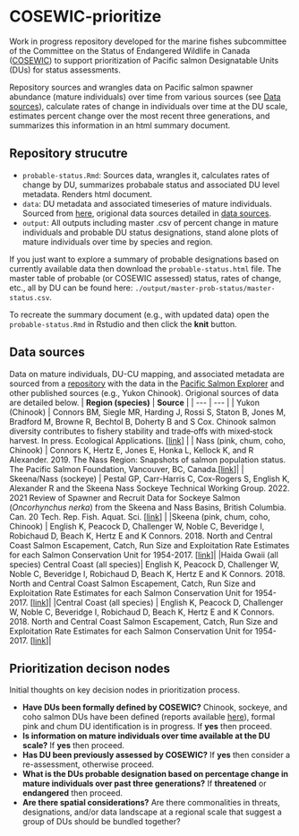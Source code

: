 # COSEWIC-prioritize

Work in progress repository developed for the marine fishes subcommittee of the Committee on the Status of Endangered Wildlife in Canada ([COSEWIC](https://www.cosewic.ca/index.php/en-ca/)) to support prioritization of Pacific salmon Designatable Units (DUs) for status assessments. 

Repository sources and wrangles data on Pacific salmon spawner abundance (mature individuals) over time from various sources (see [Data sources](https://github.com/Pacific-salmon-assess/COSEWIC-prioritize/blob/main/README.md#data-sources)), calculate rates of change in individuals over time at the DU scale, estimates percent change over the most recent three generations, and summarizes this information in an html summary document. 

## Repository strucutre
- `probable-status.Rmd`: Sources data, wrangles it, calculates rates of change by DU, summarizes probabale status and associated DU level metadata. Renders html document.
- `data`: DU metadata and associated timeseries of mature individuals. Sourced from [here](https://github.com/hertzPSF/COSEWIC-compilation), origional data sources detailed in [data sources](https://github.com/Pacific-salmon-assess/COSEWIC-prioritize/blob/main/README.md#data-sources).
- `output`: All outputs including master .csv of percent change in mature individuals and probable DU status designations, stand alone plots of mature individuals over time by species and region.

If you just want to explore a summary of probable designations based on currently available data then download the `probable-status.html` file. The master table of probable (or COSEWIC assessed) status, rates of change, etc., all by DU can be found here: `./output/master-prob-status/master-status.csv`.

To recreate the summary document (e.g., with updated data) open the `probable-status.Rmd` in Rstudio and then click the **knit** button.

## Data sources
Data on mature individuals, DU-CU mapping, and associated metadata are sourced from a [repository](https://github.com/hertzPSF/COSEWIC-compilation) with the data in the [Pacific Salmon Explorer](https://www.salmonexplorer.ca/) and other published sources (e.g., Yukon Chinook). Origional sources of data are detailed below. 
| **Region (species)** | **Source** |
| --- | --- |
| Yukon (Chinook) | Connors BM, Siegle MR, Harding J, Rossi S, Staton B, Jones M, Bradford M, Browne R, Bechtol B, Doherty B and S Cox. Chinook salmon diversity contributes to fishery stability and trade‐offs with mixed‐stock harvest. In press. Ecological Applications. [[link](https://github.com/brendanmichaelconnors/yukon-chinook-diversity)] |
| Nass (pink, chum, coho, Chinook) | Connors K, Hertz E, Jones E, Honka L, Kellock K, and R Alexander. 2019. The Nass Region: Snapshots of salmon population status. The Pacific Salmon Foundation, Vancouver, BC, Canada.[[link](https://salmonwatersheds.ca/libraryfiles/lib_453.pdf)]|
| Skeena/Nass (sockeye) | Pestal GP, Carr-Harris C, Cox-Rogers S, English K, Alexander R and the Skeena Nass Sockeye Technical Working Group. 2022. 2021 Review of Spawner and Recruit Data for Sockeye Salmon (*Oncorhynchus nerka*) from the Skeena and Nass Basins, British Columbia. Can. 20 Tech. Rep. Fish. Aquat. Sci. [[link]()] |
|Skeena (pink, chum, coho, Chinook) | English K, Peacock D, Challenger W, Noble C, Beveridge I, Robichaud D, Beach K, Hertz E and K Connors. 2018. North and Central Coast Salmon Escapement, Catch, Run Size and Exploitation Rate Estimates for each Salmon Conservation Unit for 1954-2017. [[link](https://salmonwatersheds.ca/libraryfiles/lib_451.pdf)]|
|Haida Gwaii (all species)      Central Coast (all species)| English K, Peacock D, Challenger W, Noble C, Beveridge I, Robichaud D, Beach K, Hertz E and K Connors. 2018. North and Central Coast Salmon Escapement, Catch, Run Size and Exploitation Rate Estimates for each Salmon Conservation Unit for 1954-2017. [[link](https://salmonwatersheds.ca/libraryfiles/lib_451.pdf)]|
|Central Coast (all species) | English K, Peacock D, Challenger W, Noble C, Beveridge I, Robichaud D, Beach K, Hertz E and K Connors. 2018. North and Central Coast Salmon Escapement, Catch, Run Size and Exploitation Rate Estimates for each Salmon Conservation Unit for 1954-2017. [[link](https://salmonwatersheds.ca/libraryfiles/lib_451.pdf)]|

## Prioritization decison nodes
Initial thoughts on key decision nodes in prioritization process. 
- **Have DUs been formally defined by COSEWIC?** Chinook, sockeye, and coho salmon DUs have been defined (reports available [here](https://www.cosewic.ca/index.php/en-ca/reports/special-reports.html)), formal pink and chum DU identification is in progress. If **yes** then proceed.   
- **Is information on mature individuals over time available at the DU scale?** If **yes** then proceed.
- **Has DU been previously assessed by COSEWIC?** If **yes** then consider a re-assessment, otherwise proceed.
- **What is the DUs probable designation based on percentage change in mature individuals over past three generations?** If **threatened** or **endangered** then proceed.
- **Are there spatial considerations?** Are there commonalities in threats, designations, and/or data landscape at a regional scale that suggest a group of DUs should be bundled together?  
